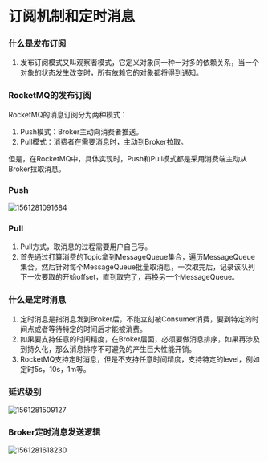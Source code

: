 # 订阅机制和定时消息

### 什么是发布订阅

1. 发布订阅模式又叫观察者模式，它定义对象间一种一对多的依赖关系，当一个对象的状态发生改变时，所有依赖它的对象都将得到通知。

### RocketMQ的发布订阅

RocketMQ的消息订阅分为两种模式：

1. Push模式：Broker主动向消费者推送。
2. Pull模式：消费者在需要消息时，主动到Broker拉取。

但是，在RocketMQ中，具体实现时，Push和Pull模式都是采用消费端主动从Broker拉取消息。

### Push

![1561281091684](C:\Users\zhu\AppData\Roaming\Typora\typora-user-images\1561281097562.png)

### Pull

1. Pull方式，取消息的过程需要用户自己写。
2. 首先通过打算消费的Topic拿到MessageQueue集合，遍历MessageQueue集合。然后针对每个MessageQueue批量取消息，一次取完后，记录该队列下一次要取的开始offset，直到取完了，再换另一个MessageQueue。

### 什么是定时消息

1. 定时消息是指消息发到Broker后，不能立刻被Consumer消费，要到特定的时间点或者等待特定的时间后才能被消费。
2. 如果要支持任意的时间精度，在Broker层面，必须要做消息排序，如果再涉及到持久化，那么消息排序不可避免的产生巨大性能开销。
3. RocketMQ支持定时消息，但是不支持任意时间精度，支持特定的level，例如定时5s，10s，1m等。

### 延迟级别

![1561281509127](C:\Users\zhu\AppData\Roaming\Typora\typora-user-images\1561281509127.png)

### Broker定时消息发送逻辑

![1561281618230](C:\Users\zhu\AppData\Roaming\Typora\typora-user-images\1561281618230.png)

